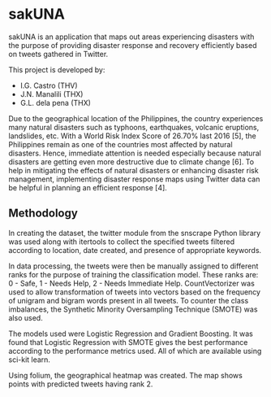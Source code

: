 # sakUNA

sakUNA is an application that maps out areas experiencing disasters with the purpose of providing disaster response and recovery efficiently based on tweets gathered in Twitter.

This project is developed by: 

- I.G. Castro (THV)
- J.N. Manalili (THX)
- G.L. dela pena (THX)

Due to the geographical location of the Philippines, the country experiences many natural disasters such as typhoons, earthquakes, volcanic eruptions, landslides, etc. With a World Risk Index Score of 26.70% last 2016 [5], the Philippines remain as one of the countries most affected by natural disasters. Hence, immediate attention is needed especially because natural disasters are getting even more destructive due to climate change [6]. To help in mitigating the effects of natural disasters or enhancing disaster risk management, implementing disaster response maps using Twitter data can be helpful in planning an efficient response [4].

## Methodology

In creating the dataset, the twitter module from the snscrape Python library was used along with itertools to collect the specified tweets filtered according to location, date created, and presence of appropriate keywords.


In data processing, the tweets were then be manually assigned to different ranks for the purpose of training the classification model.  These ranks are: 0 - Safe, 1 - Needs Help, 2 - Needs Immediate Help.  CountVectorizer was used to allow transformation of tweets into vectors based on the frequency of unigram and bigram words present in all tweets. To counter the class imbalances, the Synthetic Minority Oversampling Technique (SMOTE) was also used.

The models used were Logistic Regression and Gradient Boosting. It was found that Logistic Regression with SMOTE gives the best performance according to the performance metrics used. All of which are available using sci-kit learn.

Using folium, the geographical heatmap was created. The map shows points with predicted tweets having rank 2.
